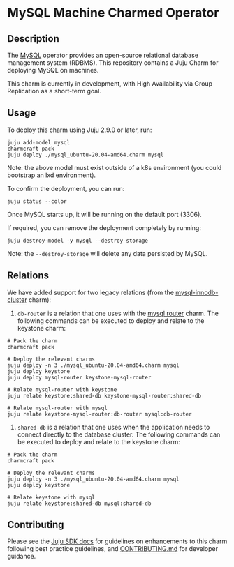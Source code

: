# MySQL Machine Charmed Operator

## Description

The [MySQL](https://www.mysql.com/) operator provides an open-source relational database management system (RDBMS). This repository contains a Juju Charm for deploying MySQL on machines.

This charm is currently in development, with High Availability via Group Replication as a short-term goal.

## Usage

To deploy this charm using Juju 2.9.0 or later, run:

```shell
juju add-model mysql
charmcraft pack
juju deploy ./mysql_ubuntu-20.04-amd64.charm mysql
```

Note: the above model must exist outside of a k8s environment (you could bootstrap an lxd environment).

To confirm the deployment, you can run:

```shell
juju status --color
```

Once MySQL starts up, it will be running on the default port (3306).

If required, you can remove the deployment completely by running:

```shell
juju destroy-model -y mysql --destroy-storage
```

Note: the `--destroy-storage` will delete any data persisted by MySQL.

## Relations

We have added support for two legacy relations (from the [mysql-innodb-cluster](https://charmhub.io/mysql-innodb-cluster) charm):

1. `db-router` is a relation that one uses with the [mysql router](https://charmhub.io/mysql-router) charm. The following commands can be executed to deploy and relate to the keystone charm:

```shell
# Pack the charm
charmcraft pack

# Deploy the relevant charms
juju deploy -n 3 ./mysql_ubuntu-20.04-amd64.charm mysql
juju deploy keystone
juju deploy mysql-router keystone-mysql-router

# Relate mysql-router with keystone
juju relate keystone:shared-db keystone-mysql-router:shared-db

# Relate mysql-router with mysql
juju relate keystone-mysql-router:db-router mysql:db-router
```

1. `shared-db` is a relation that one uses when the application needs to connect directly to the database cluster. The following commands can be executed to deploy and relate to the keystone charm:

```shell
# Pack the charm
charmcraft pack

# Deploy the relevant charms
juju deploy -n 3 ./mysql_ubuntu-20.04-amd64.charm mysql
juju deploy keystone

# Relate keystone with mysql
juju relate keystone:shared-db mysql:shared-db
```

## Contributing

Please see the [Juju SDK docs](https://juju.is/docs/sdk) for guidelines on enhancements to this
charm following best practice guidelines, and
[CONTRIBUTING.md](https://github.com/canonical/mysql-operator/blob/main/CONTRIBUTING.md) for developer
guidance.
